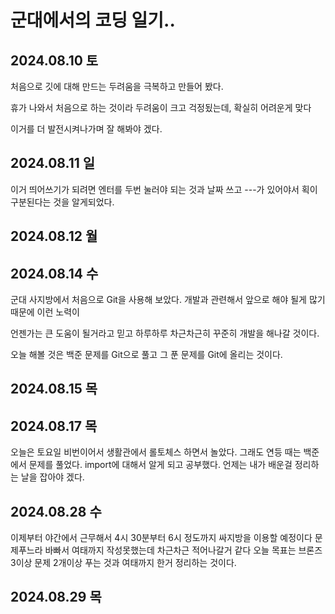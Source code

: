 군대에서의 코딩 일기..
===
## 2024.08.10 토 
처음으로 깃에 대해 만드는 두려움을 극복하고 만들어 봤다.

휴가 나와서 처음으로 하는 것이라 두려움이 크고 걱정됬는데, 확실히 어려운게 맞다

이거를 더 발전시켜나가며 잘 해봐야 겠다. 


2024.08.11 일
---
이거 띄어쓰기가 되려면 엔터를 두번 눌러야 되는 것과 날짜 쓰고 ---가 있어야서 획이 구분된다는 것을 알게되었다.

2024.08.12 월
---

2024.08.14 수
---
군대 사지방에서 처음으로 Git을 사용해 보았다. 개발과 관련해서 앞으로 해야 될게 많기 때문에 이런 노력이

언젠가는 큰 도움이 될거라고 믿고 하루하루 차근차근히 꾸준히 개발을 해나갈 것이다. 

오늘 해볼 것은 백준 문제를 Git으로 풀고 그 푼 문제를 Git에 올리는 것이다. 

2024.08.15 목
---

2024.08.17 목
---
오늘은 토요일 비번이어서 생활관에서 롤토체스 하면서 놀았다. 그래도 연등 때는 백준에서 문제를 풀었다. import에 대해서
알게 되고 공부했다. 언제는 내가 배운걸 정리하는 날을 잡아야 겠다. 

2024.08.28 수
---
이제부터 야간에서 근무해서 4시 30분부터 6시 정도까지 싸지방을 이용할 예정이다
문제푸느라 바빠서 여태까지 작성못했는데 차근차근 적어나갈거 같다
오늘 목표는 브론즈 3이상 문제 2개이상 푸는 것과 여태까지 한거 정리하는 것이다. 

2024.08.29 목
---
